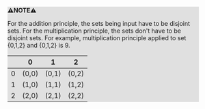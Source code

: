 <div style="margin:2em; background-color: #e0e0e0;">

<strong>⚠️NOTE️️️⚠️</strong>

For the addition principle, the sets being input have to be disjoint sets. For the multiplication principle, the sets don't have to be disjoint sets. For example, multiplication principle applied to set {0,1,2} and {0,1,2} is 9.

|   |   0   |   1   |   2   |
|---|-------|-------|-------|
| 0 | (0,0) | (0,1) | (0,2) |
| 1 | (1,0) | (1,1) | (1,2) |
| 2 | (2,0) | (2,1) | (2,2) |
</div>

